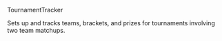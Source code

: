 TournamentTracker

Sets up and tracks teams, brackets, and prizes for
tournaments involving two team matchups.
